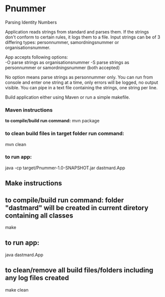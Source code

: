 # Pnummer
Parsing Identity Numbers

Application reads strings from standard and parses them. If the strings
don't conform to certain rules, it logs them to a file. 
Input strings can be of 3 differing types: personnummer, samordningsnummer or organisationsnummer.

App accepts following options:  
 -O  parse strings as organisationsnummer 
 -S  parse strings as personnummer or samordningsnummer (both accepted) 

No option means parse strings as personnummer only.
You can run from console and enter one string at a time, only errors will be logged, no output visible.
You can pipe in a text file containing the strings, one string per line.  

Build application either using Maven or run a simple makefile. 

### Maven instructions
**to compile/build run command:** 
mvn package 
### to clean build files in target folder run command:
  mvn clean
### to run app:
 java -cp target/Pnummer-1.0-SNAPSHOT.jar dastmard.App

## Make instructions

## to compile/build run command: folder "dastmard" will be created in current diretory containing all classes
 make  
## to run app:
  java dastmard.App 
## to clean/remove all build files/folders including any log files created
 make clean

